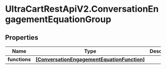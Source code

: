 # UltraCartRestApiV2.ConversationEngagementEquationGroup

## Properties
Name | Type | Description | Notes
------------ | ------------- | ------------- | -------------
**functions** | [**[ConversationEngagementEquationFunction]**](ConversationEngagementEquationFunction.md) |  | [optional] 


